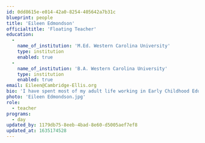 ```yaml
---
id: 0dd8615e-e014-42a0-8254-405642a7b31c
blueprint: people
title: 'Eileen Edmondson'
officialtitle: 'Floating Teacher'
education:
  -
    name_of_institution: 'M.Ed. Western Carolina University'
    type: institution
    enabled: true
  -
    name_of_institution: 'B.A. Western Carolina University'
    type: institution
    enabled: true
email: Eileen@Cambridge-Ellis.org
bio: 'I have spent most of my adult life working in Early Childhood Education, and I have over 20 years of experience working in the classroom. I enjoy helping children to develop a solid foundation for lifelong learning, which encompasses their social, emotional, cognitive and physical needs. I look forward to helping the children and teachers here to have new, meaningful experiences. Outside of school, I enjoy spending time with my husband, children, and grandchildren as well as cooking Jamaican dishes and watching the Patriots, Celtics, and the Red Sox.'
photo: 'Eileen Edmondson.jpg'
role:
  - teacher
programs:
  - day
updated_by: 1179db75-8eeb-4bad-8e60-d5005aef7ef8
updated_at: 1635174528
---
```

